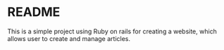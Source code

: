 
# README
This is a simple project using Ruby on rails for creating a website, which allows user to create and manage articles.
